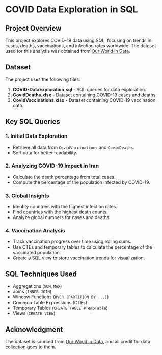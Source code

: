 # COVID Data Exploration in SQL

## Project Overview
This project explores COVID-19 data using SQL, focusing on trends in cases, deaths, vaccinations, and infection rates worldwide. The dataset used for this analysis was obtained from [Our World in Data](https://ourworldindata.org/covid-deaths).

## Dataset
The project uses the following files:
1. **COVID-DataExploration.sql** - SQL queries for data exploration.
2. **CovidDeaths.xlsx** - Dataset containing COVID-19 cases and deaths.
3. **CovidVaccinations.xlsx** - Dataset containing COVID-19 vaccination data.

## Key SQL Queries
### 1. Initial Data Exploration
- Retrieve all data from `CovidVaccinations` and `CovidDeaths`.
- Sort data for better readability.

### 2. Analyzing COVID-19 Impact in Iran
- Calculate the death percentage from total cases.
- Compute the percentage of the population infected by COVID-19.

### 3. Global Insights
- Identify countries with the highest infection rates.
- Find countries with the highest death counts.
- Analyze global numbers for cases and deaths.

### 4. Vaccination Analysis
- Track vaccination progress over time using rolling sums.
- Use CTEs and temporary tables to calculate the percentage of the vaccinated population.
- Create a SQL view to store vaccination trends for visualization.

## SQL Techniques Used
- Aggregations (`SUM`, `MAX`)
- Joins (`INNER JOIN`)
- Window Functions (`OVER (PARTITION BY ...)`)
- Common Table Expressions (CTEs)
- Temporary Tables (`CREATE TABLE #TempTable`)
- Views (`CREATE VIEW`)

## Acknowledgment
The dataset is sourced from [Our World in Data](https://ourworldindata.org/covid-deaths), and all credit for data collection goes to them.

